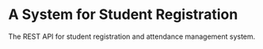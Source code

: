 # A System for Student Registration
 The REST API for student registration and attendance management system.
